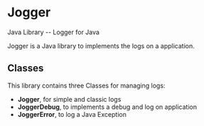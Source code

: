 # Jogger
Java Library -- Logger for Java

Jogger is a Java library to implements the logs on a application.

<h2>Classes</h2>
This library contains three Classes for managing logs:
<ul>
  <li><b>Jogger</b>, for simple and classic logs</li>
  <li><b>JoggerDebug</b>, to implements a debug and log on application</li>
  <li><b>JoggerError</b>, to log a Java Exception</li>
</ul>
